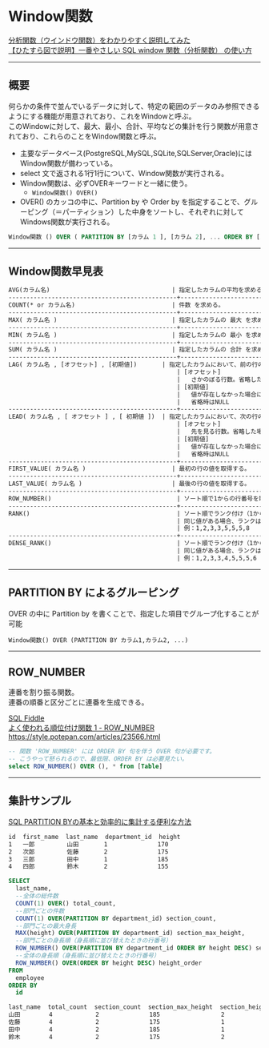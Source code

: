 # Window関数

[分析関数（ウインドウ関数）をわかりやすく説明してみた](https://qiita.com/tlokweng/items/fc13dc30cc1aa28231c5)  
[【ひたすら図で説明】一番やさしい SQL window 関数（分析関数） の使い方](https://resanaplaza.com/2021/10/17/%E3%80%90%E3%81%B2%E3%81%9F%E3%81%99%E3%82%89%E5%9B%B3%E3%81%A7%E8%AA%AC%E6%98%8E%E3%80%91%E4%B8%80%E7%95%AA%E3%82%84%E3%81%95%E3%81%97%E3%81%84-sql-window-%E9%96%A2%E6%95%B0%EF%BC%88%E5%88%86/)  

---

## 概要

何らかの条件で並んでいるデータに対して、特定の範囲のデータのみ参照できるようにする機能が用意されており、これをWindowと呼ぶ。  
このWindowに対して、最大、最小、合計、平均などの集計を行う関数が用意されており、これらのことをWindow関数と呼ぶ。  

- 主要なデータベース(PostgreSQL,MySQL,SQLite,SQLServer,Oracle)には Window関数が備わっている。  
- select 文で返される1行1行について、Window関数が実行される。  
- Window関数は、必ずOVERキーワードと一緒に使う。  
  - `Window関数() OVER()`  
- OVER() のカッコの中に、Partition by や Order by を指定することで、グルーピング（＝パーティション）した中身をソートし、それぞれに対してWindows関数が実行される。  

``` SQL : Window関数の基本構文
Window関数 () OVER ( PARTITION BY [カラム 1 ], [カラム 2], ... ORDER BY [カラム 1], [カラム 2], ...)
```

---

## Window関数早見表

``` txt
AVG(カラム名)                                  | 指定したカラムの平均を求める。
-----------------------------------------------+-------------------------------------------------
COUNT(* or カラム名)                           | 件数 を求める。
-----------------------------------------------+-------------------------------------------------
MAX( カラム名 )                                | 指定したカラムの 最大 を求める。
-----------------------------------------------+-------------------------------------------------
MIN( カラム名 )                                | 指定したカラムの 最小 を求める。
-----------------------------------------------+-------------------------------------------------
SUM( カラム名 )                                | 指定したカラムの 合計 を求める。
-----------------------------------------------+-------------------------------------------------
LAG( カラム名 , [オフセット] , [初期値])       | 指定したカラムにおいて、前の行の値を取得する。
                                               | [オフセット]
                                               |   さかのぼる行数。省略した場合は1
                                               | [初期値]
                                               |   値が存在しなかった場合に返される値。
                                               |   省略時はNULL
-----------------------------------------------+-------------------------------------------------
LEAD( カラム名 , [ オフセット ] , [ 初期値 ])  | 指定したカラムにおいて、次の行の値を取得する。
                                               | [オフセット]
                                               |   先を見る行数。省略した場合は1
                                               | [初期値]
                                               |   値が存在しなかった場合に返される値。
                                               |   省略時はNULL
-----------------------------------------------+-------------------------------------------------
FIRST_VALUE( カラム名 )                        | 最初の行の値を取得する。
-----------------------------------------------+-------------------------------------------------
LAST_VALUE( カラム名 )                         | 最後の行の値を取得する。
-----------------------------------------------+-------------------------------------------------
ROW_NUMBER()                                   | ソート順で1からの行番号を取得する
-----------------------------------------------+-------------------------------------------------
RANK()                                         | ソート順でランク付け（1からの連番）を取得する。
                                               | 同じ値がある場合、ランクは飛び番になる。
                                               | 例：1,2,3,3,5,5,5,8
-----------------------------------------------+-------------------------------------------------
DENSE_RANK()                                   | ソート順でランク付け（1からの連番）を取得する。
                                               | 同じ値がある場合、ランクは飛ばない。
                                               | 例：1,2,3,3,4,5,5,5,6
```

---

## PARTITION BY によるグルーピング

OVER の中に Partition by を書くことで、指定した項目でグループ化することが可能  

`Window関数() OVER (PARTITION BY カラム1,カラム2, ...)`

---

## ROW_NUMBER

連番を割り振る関数。  
連番の順番と区分ごとに連番を生成できる。  

[SQL Fiddle](http://sqlfiddle.com/#!18/7374f/71)  
[よく使われる順位付け関数 1 - ROW_NUMBER](https://sql55.com/t-sql/sql-server-built-in-ranking-function-1.php)  
<https://style.potepan.com/articles/23566.html>  

``` SQL
-- 関数 'ROW_NUMBER' には ORDER BY 句を伴う OVER 句が必要です。
-- こうやって怒られるので、最低限、ORDER BY は必要見たい。
select ROW_NUMBER() OVER (), * from [Table]
```

---

## 集計サンプル

[SQL PARTITION BYの基本と効率的に集計する便利な方法](https://zukucode.com/2017/08/sql-over-partition-by.html)  

``` txt : employee（社員）
id  first_name  last_name  department_id  height
1   一郎         山田       1              170
2   次郎         佐藤       2              175
3   三郎         田中       1              185
4   四郎         鈴木       2              155
```

``` sql
SELECT
  last_name,
  --全体の総件数
  COUNT(1) OVER() total_count,
  --部門ごとの件数
  COUNT(1) OVER(PARTITION BY department_id) section_count,
  --部門ごとの最大身長
  MAX(height) OVER(PARTITION BY department_id) section_max_height,
  --部門ごとの身長順（身長順に並び替えたときの行番号）
  ROW_NUMBER() OVER(PARTITION BY department_id ORDER BY height DESC) section_height_order,
  --全体の身長順（身長順に並び替えたときの行番号）
  ROW_NUMBER() OVER(ORDER BY height DESC) height_order
FROM
  employee
ORDER BY
  id
```

``` txt : 取得結果
last_name  total_count  section_count  section_max_height  section_height_order  height_order
山田        4            2              185                 2                     3
佐藤        4            2              175                 1                     2
田中        4            2              185                 1                     1
鈴木        4            2              175                 2                     4
```

